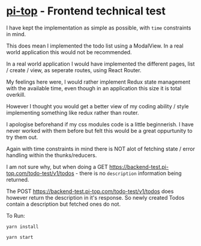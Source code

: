 # [pi-top](https://pi-top.com) - Frontend technical test

I have kept the implementation as simple as possible, with `time` constraints in mind.

This does mean I implemented the todo list using a ModalView. In a real world application this would not be recommended.

In a real world application I would have implemented the different pages, list / create / view, as seperate routes, using React Router.

My feelings here were, I would rather implement Redux state management with the available time, even though in an application this size it is total overkill.

However I thought you would get a better view of my coding ability / style implementing something like redux rather than router.

I apologise beforehand if my css modules code is a little beginnerish. I have never worked with them before but felt this would be a great oppurtunity to try them out.

Again with time constraints in mind there is NOT alot of fetching state / error handling within the thunks/reducers.

I am not sure why, but when doing a GET https://backend-test.pi-top.com/todo-test/v1/todos - there is no `description` information being returned.

The POST https://backend-test.pi-top.com/todo-test/v1/todos does however return the description in it's response. So newly created Todos contain a description but fetched ones do not.


To Run:

`yarn install`

`yarn start`